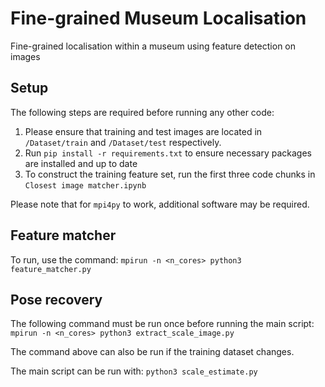 # Fine-grained Museum Localisation
 Fine-grained localisation within a museum using feature detection on images

## Setup
The following steps are required before running any other code:

1. Please ensure that training and test images are located in `/Dataset/train` and `/Dataset/test` respectively.
2. Run `pip install -r requirements.txt` to ensure necessary packages are installed and up to date
3. To construct the training feature set, run the first three code chunks in `Closest image matcher.ipynb`

Please note that for `mpi4py` to work, additional software may be required.

## Feature matcher
To run, use the command:
`mpirun -n <n_cores> python3 feature_matcher.py`

## Pose recovery
The following command must be run once before running the main script:
`mpirun -n <n_cores> python3 extract_scale_image.py`

The command above can also be run if the training dataset changes.

The main script can be run with:
`python3 scale_estimate.py`
